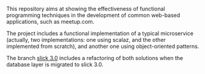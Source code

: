 This repository aims at showing the effectiveness of functional programming techniques 
in the development of common web-based applications, such as meetup.com.

The project includes a functional implementation of a typical microservice (actually, two implementations: one using scalaz, and the other implemented from scratch), and another one using object-oriented patterns. 

The branch [slick 3.0](https://github.com/hablapps/meetapp/tree/slick_3.0) includes a refactoring of both solutions when the database layer is migrated to slick 3.0.
